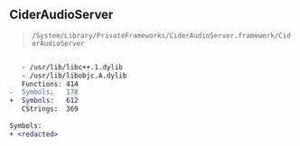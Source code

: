 ## CiderAudioServer

> `/System/Library/PrivateFrameworks/CiderAudioServer.framework/CiderAudioServer`

```diff

   - /usr/lib/libc++.1.dylib
   - /usr/lib/libobjc.A.dylib
   Functions: 414
-  Symbols:   178
+  Symbols:   612
   CStrings:  369
 
Symbols:
+ <redacted>

```
